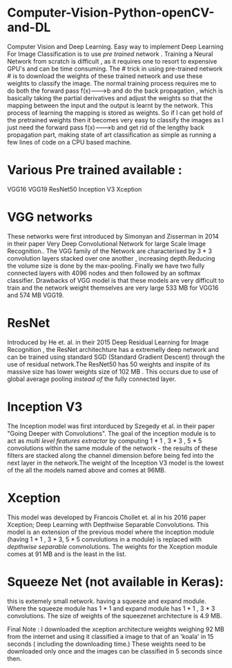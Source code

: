 # Computer-Vision-Python-openCV-and-DL
Computer Vision and Deep Learning.
Easy way to implement Deep Learning For Image Classification is to use _pre trained_ network . Training a Neural Network from scratch is difficult , as it requires one to resort to expensive GPU's and can be time consuming. 
The # trick in using pre-trained network # is to download the weights of these trained network and use these weights to classify the image. 
The normal training process requires me to do both the forward pass f(x)--->b and do the back propagation , which is basically taking the partial derivatives and adjust the weights so that the mapping between the input and the output is learnt by the network. This process of learning the mapping is stored as weights.
So if I can get hold of the pretrained weights then it becomes very easy to classify the images as I just need the forward pass f(x)--->b and get rid of the lengthy back propagation part, making state of art classification as simple as running a few lines of code on a CPU based machine.
# Various Pre trained available :
VGG16
VGG19
ResNet50
Inception V3
Xception
# VGG networks
These networks were first introduced by Simonyan and Zisserman in 2014 in their paper Very Deep Convolutional Network for large Scale Image Recognition.. The VGG family of the Network are characterised by 3 * 3 convolution layers stacked over one another , increasing depth.Reducing the volume size is done by the max-pooling. Finally we have two fully connected layers with 4096 nodes and then followed by an softmax classifier.
Drawbacks of VGG model is that these models are very difficult to train and the network weight themselves are very large 533 MB for VGG16 and 574 MB VGG19.

# ResNet 
Introduced by He et. al. in their 2015 Deep Residual Learning for Image Recognition , the ResNet architechture has a extremelly deep network and can be trained using standard SGD (Standard Gradient Descent) through the use of residual network.The ResNet50 has 50 weights and inspite of its massive size has lower weights size of 102 MB . This occurs due to use of global average pooling _instead of_ the fully connected layer.

# Inception V3
The Inception model was first intorduced by Szegedy et al. in their paper "Going Deeper with Convolutions". The goal of the inception module is to act as _multi level features extractor_ by computing 1 * 1 , 3 * 3 , 5 * 5 convolutions within the same module of the network - the results of these filters are stacked along the channel dimension before being fed into the next layer in the network.The weight of the Inception V3 model is the lowest of the all the models named above and comes at 96MB.
# Xception 
This model was developed by Francois Chollet et. al in his 2016 paper Xception; Deep Learning with Depthwise Separable Convolutions. This model is an extension of the previous model where the inception module (having 1 * 1 , 3 * 3, 5 * 5 convolutions in a module) is replaced with _depthwise separable_ convnolutions. The weights for the Xception module comes at 91 MB and is the least in the list.

# Squeeze Net (not available in Keras):
this is extemely small network. having a squeeze and expand module. Where the squeeze module has 1 * 1 and expand module has 1 * 1 , 3 * 3 convolutions. The size of weights of the squeezenet architecture is 4.9 MB.

Final Note : I downloaded the xception architecture weights weighing 92 MB from the internet and using it classified a image to that of an 'koala' in 15 seconds ( including the downloading time.) These weights need to be downloaded only once and the images can be classified in 5 seconds since then.
